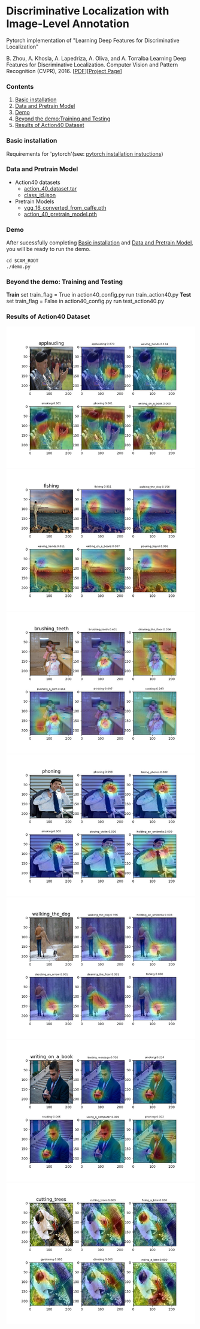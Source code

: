 # Discriminative Localization with Image-Level Annotation
Pytorch implementation of "Learning Deep Features for Discriminative Localization"

B. Zhou, A. Khosla, A. Lapedriza, A. Oliva, and A. Torralba
Learning Deep Features for Discriminative Localization.
Computer Vision and Pattern Recognition (CVPR), 2016.
[[PDF](http://arxiv.org/pdf/1512.04150.pdf)][[Project Page](http://cnnlocalization.csail.mit.edu/)]

### Contents
1. [Basic installation](#basic-installation)
2. [Data and Pretrain Model](#data-and-pretrain-model)
3. [Demo](#demo)
4. [Beyond the demo:Training and Testing](#Beyond-the-demo-training-and-testing)
5. [Results of Action40 Dataset](#Results-of-Action40-Dataset)

### Basic installation
 Requirements for 'pytorch'(see: [pytorch installation instuctions](http://pytorch.org/))
### Data and Pretrain Model

- Action40 datasets
     - [action_40_dataset.tar](https://drive.google.com/file/d/0B71WibNFGUgaYkZNR2FqQ0hNOXc/view?usp=sharing)
     - [class_id.json](https://drive.google.com/file/d/0B71WibNFGUgackc5NW1QQ0JiOFk/view?usp=sharing)
- Pretrain Models
     - [vgg_16_converted_from_caffe.pth](https://drive.google.com/file/d/0B71WibNFGUgad1dWeS1lbHV3R0E/view?usp=sharing)
     - [action_40_pretrain_model.pth](https://drive.google.com/file/d/0B71WibNFGUgaOXg5YzRMRXFPRlU/view?usp=sharing)
     
### Demo
After sucessfully completing [Basic installation](#installation) and [Data and Pretrain Model](#data-and-pretrain-model), you will be 
ready to run the demo.
```Shell
cd $CAM_ROOT
./demo.py
```
### Beyond the demo: Training and Testing
**Train**
set train_flag = True in action40_config.py
run train_action40.py
**Test**
set train_flag = False in action40_config.py
run test_action40.py

### Results of Action40 Dataset
![alt tag](https://github.com/gmayday1997/pytorch-CAM/blob/master/results/cam_0.jpg)
![alt tag](https://github.com/gmayday1997/pytorch-CAM/blob/master/results/cam_67.jpg)
![alt tag](https://github.com/gmayday1997/pytorch-CAM/blob/master/results/cam_311.jpg)
![alt tag](https://github.com/gmayday1997/pytorch-CAM/blob/master/results/cam_400.jpg)
![alt tag](https://github.com/gmayday1997/pytorch-CAM/blob/master/results/cam_644.jpg)
![alt tag](https://github.com/gmayday1997/pytorch-CAM/blob/master/results/cam_760.jpg)
![alt tag](https://github.com/gmayday1997/pytorch-CAM/blob/master/results/cam_851.jpg)
